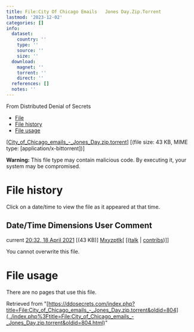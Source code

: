 ```yaml
---
title: File:City Of Chicago Emails   Jones Day.Zip.Torrent
lastmod: '2023-12-02'
categories: []
info:
  dataset:
    country: ''
    type: ''
    source: ''
    size: ''
  download:
    magnet: ''
    torrent: ''
    direct: ''
  references: []
  notes: ''
---
```




From Distributed Denial of Secrets

- [File](./File:City_of_Chicago_emails_-_Jones_Day.zip.torrent.html#file)
- [File
history](./File:City_of_Chicago_emails_-_Jones_Day.zip.torrent.html#filehistory)
- [File
usage](./File:City_of_Chicago_emails_-_Jones_Day.zip.torrent.html#filelinks)

[[City_of_Chicago_emails_-_Jones_Day.zip.torrent](../images/e/e7/City_of_Chicago_emails_-_Jones_Day.zip.torrent "City of Chicago emails - Jones Day.zip.torrent")]
‎[(file size: 43 KB, MIME type:
[application/x-bittorrent])]

**Warning:** This file type may contain malicious code. By executing it,
your system may be compromised.

# File history

Click on a date/time to view the file as it appeared at that time.

Date/Time Dimensions User Comment
---
current [20:32, 18 April 2021](../images/e/e7/City_of_Chicago_emails_-_Jones_Day.zip.torrent) [(43 KB)] [Mxyzptlk](../index.php%3Ftitle=User:Mxyzptlk&action=edit&redlink=1.html "User:Mxyzptlk (page does not exist)")[ [([talk](../index.php%3Ftitle=User_talk:Mxyzptlk&action=edit&redlink=1.html "User talk:Mxyzptlk (page does not exist)") | [contribs](./Special:Contributions/Mxyzptlk.html "Special:Contributions/Mxyzptlk"))]]

You cannot overwrite this file.

# File usage

There are no pages that use this file.

Retrieved from
"[https://ddosecrets.com/index.php?title=File:City_of_Chicago_emails_-_Jones_Day.zip.torrent&oldid=804](../index.php%3Ftitle=File:City_of_Chicago_emails_-_Jones_Day.zip.torrent&oldid=804.html)"

